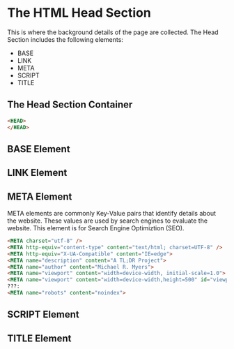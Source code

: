 # The HTML Head Section

This is where the background details of the page are collected. The Head Section includes the following elements:

- BASE
- LINK
- META
- SCRIPT
- TITLE

## The Head Section Container
```html
<HEAD>
</HEAD>
```
## BASE Element

## LINK Element

## META Element

META elements are commonly Key-Value pairs that identify details about the website. These values are used by search engines to evaluate the website. This element is for Search Engine Optimiztion (SEO).

```html
<META charset="utf-8" />
<META http-equiv="content-type" content="text/html; charset=UTF-8" />
<META http-equiv="X-UA-Compatible" content="IE=edge">
<META name="description" content="A TL;DR Project">
<META name="author" content="Michael R. Myers">
<META name="viewport" content="width=device-width, initial-scale=1.0">
<META name="viewport" content="width=device-width,height=500" id="viewportmeta">
???:
<META name="robots" content="noindex"> 
```

## SCRIPT Element

## TITLE Element


